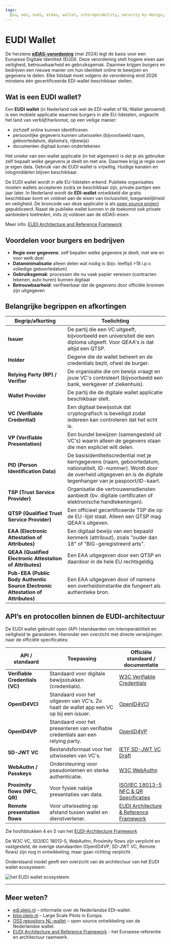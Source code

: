 ```yaml
---
tags:
  [eu, edi, eudi, eidas, wallet, interoperability, security-by-design, privacy]
---
```


# EUDI Wallet

De herziene [**eIDAS-verordening**](./eidas.md) (mei 2024) legt de basis voor
een Europese Digitale Identiteit (EUDI). Deze verordening stelt hogere eisen aan
veiligheid, betrouwbaarheid en gebruiksgemak. Daarmee krijgen burgers en
bedrijven een nieuwe manier om hun identiteit online te bewijzen en gegevens te
delen. Elke lidstaat moet volgens de verordening eind 2026 minstens één
gecertificeerde EDI-wallet beschikbaar stellen.

## Wat is een EUDI wallet?

Een **EUDI wallet** (in Nederland ook wel de EDI-wallet of NL-Wallet genoemd) is
een mobiele applicatie waarmee burgers in alle EU-lidstaten, ongeacht het land
van verblijf/herkomst, op een veilige manier:

- zichzelf online kunnen identificeren
- persoonlijke gegevens kunnen uitwisselen (bijvoorbeeld naam, geboortedatum,
  diploma’s, rijbewijs)
- documenten digitaal kunen ondertekenen

Het unieke van een wallet applicatie (in het algemeen) is dat je als gebruiker
zelf bepaalt welke gegevens je deelt en met wie. Daarmee krijg je regie over je
eigen data. Gebruik van de EUDI wallet is vrijwillig. Huidige kanalen en
inlogmiddelen blijven beschikbaar.

De EUDI wallet wordt in alle EU-lidstaten erkend. Publieke organisaties moeten
wallets accepteren zodra ze beschikbaar zijn, private partijen een jaar later.
In Nederland wordt de **EDI-wallet** ontwikkeld die gratis beschikbaar komt en
voldoet aan de eisen van inclusiviteit, toegankelijkheid en veiligheid. De
broncode van deze applicatie is als
[open source project](https://oss.developer.overheid.nl/repositories/minbzk-nl-wallet-9632)
gepubliceerd. Naast de publieke wallet kunnen in de toekomst ook private
aanbieders toetreden, mits zij voldoen aan de eIDAS-eisen.

Meer info:
[EUDI Architecture and Reference Framework](https://eu-digital-identity-wallet.github.io/eudi-doc-architecture-and-reference-framework/latest/architecture-and-reference-framework-main/)

## Voordelen voor burgers en bedrijven

- **Regie over gegevens**: zelf bepalen welke gegevens je deelt, met wie en voor
  welk doel
- **Dataminimalisatie** alleen delen wat nodig is (bijv. leeftijd >18 i.p.v.
  volledige geboortedatum)
- **Gebruiksgemak**: processen die nu vaak papier vereisen (contracten tekenen,
  auto huren) kunnen digitaal
- **Betrouwbaarheid**: verifieerbaar dat de gegevens door officiële bronnen zijn
  uitgegeven

## Belangrijke begrippen en afkortingen

| Begrip/afkorting                                                                | Toelichting                                                                                                                                                                                  |
| ------------------------------------------------------------------------------- | -------------------------------------------------------------------------------------------------------------------------------------------------------------------------------------------- |
| **Issuer**                                                                      | De partij die een VC uitgeeft, bijvoorbeeld een universiteit die een diploma uitgeeft. Voor QEAA's is dat altijd een QTSP.                                                                   |
| **Holder**                                                                      | Degene die de wallet beheert en de credentials bezit, ofwel de burger.                                                                                                                       |
| **Relying Party (RP) / Verifier**                                               | De organisatie die om bewijs vraagt en jouw VC's controleert (bijvoorbeeld een bank, werkgever of ziekenhuis).                                                                               |
| **Wallet Provider**                                                             | De partij die de digitale wallet applicatie beschikbaar stelt.                                                                                                                               |
| **VC (Verifiable Credential)**                                                  | Een digitaal bewijsstuk dat cryptografisch is beveiligd zodat iedereen kan controleren dat het echt is.                                                                                      |
| **VP (Verifiable Presentation)**                                                | Een bundel bewijzen (samengesteld uit VC's) waarin alleen de gegevens staan die men expliciet wilt delen.                                                                                    |
| **PID (Person Identification Data)**                                            | De basisidentiteitscredential met je kerngegevens (naam, geboortedatum, nationaliteit, ID-nummer). Wordt door de overheid uitgegeven en is de digitale tegenhanger van je paspoort/ID-kaart. |
| **TSP (Trust Service Provider)**                                                | Organisatie die vertrouwensdiensten aanbiedt (bv. digitale certificaten of elektronische handtekeningen).                                                                                    |
| **QTSP (Qualified Trust Service Provider)**                                     | Een officieel gecertificeerde TSP die op de EU-lijst staat. Alleen een QTSP mag QEAA's uitgeven.                                                                                             |
| **EAA (Electronic Attestation of Attributes)**                                  | Een digitaal bewijs van een bepaald kenmerk (attribuut), zoals "ouder dan 18" of "BIG-geregistreerd arts".                                                                                   |
| **QEAA (Qualified Electronic Attestation of Attributes)**                       | Een EAA uitgegeven door een QTSP en daardoor in de hele EU rechtsgeldig.                                                                                                                     |
| **Pub-EEA (Public Body Authentic Source Electronic Attestation of Attributes)** | Een EAA uitgegeven door of namens een overheidsinstantie die fungeert als authentieke bron.                                                                                                  |

## API’s en protocollen binnen de EUDI-architectuur

De EUDI wallet gebruikt open (API-)standaarden om interoperabiliteit en
veiligheid te garanderen. Hieronder een overzicht met directe verwijzingen naar
de officiële specificaties:

| API / standaard                 | Toepassing                                                                             | Officiële standaard / documentatie                                                                                                                                                      |
| ------------------------------- | -------------------------------------------------------------------------------------- | --------------------------------------------------------------------------------------------------------------------------------------------------------------------------------------- |
| **Verifiable Credentials (VC)** | Standaard voor digitale bewijsstukken (credentials).                                   | [W3C Verifiable Credentials](https://www.w3.org/TR/vc-overview/)                                                                                                                        |
| **OpenID4VCI**                  | Standaard voor het uitgeven van VC's. Zo haalt de wallet app een VC op bij een issuer. | [OpenID4VCI](https://openid.net/specs/openid-4-verifiable-credential-issuance-1_0.html)                                                                                                 |
| **OpenID4VP**                   | Standaard voor het presenteren van verifiable credentials aan een relying party.       | [OpenID4VP](https://openid.net/specs/openid-4-verifiable-presentations-1_0.html)                                                                                                        |
| **SD-JWT VC**                   | Bestandsformaat voor het uitwisselen van VC's.                                         | [IETF SD-JWT VC Draft](https://datatracker.ietf.org/doc/draft-ietf-oauth-sd-jwt-vc/)                                                                                                    |
| **WebAuthn / Passkeys**         | Ondersteuning voor pseudoniemen en sterke authenticatie.                               | [W3C WebAuthn](https://www.w3.org/TR/webauthn-2/)                                                                                                                                       |
| **Proximity flows (NFC, QR)**   | Voor fysiek nabije presentaties van data.                                              | [ISO/IEC 18013-5 NFC & QR Specificaties](https://www.iso.org/standard/69084.html)                                                                                                       |
| **Remote presentation flows**   | Voor uitwisseling op afstand tussen wallet en dienstverlener.                          | [EUDI Architecture & Reference Framework](https://eu-digital-identity-wallet.github.io/eudi-doc-architecture-and-reference-framework/latest/architecture-and-reference-framework-main/) |

Zie hoofdstukken 4 en 5 van het
[EUDI-Architecture Framework](https://eu-digital-identity-wallet.github.io/eudi-doc-architecture-and-reference-framework/latest/architecture-and-reference-framework-main/#4-high-level-architecture)

De W3C VC, ISO/IEC 18013-5, WebAuthn, Proximity flows zijn verplicht en
vastgesteld, de overige standaarden (OpenID4VP, SD-JWT VC, Remote flows) zijn
nog in ontwikkeling, maar gaan richting verplicht.

Onderstaand model geeft een overzicht van de architectuur van het EUDI wallet
ecosysteem:

![het EUDI wallet ecosysteem](https://eu-digital-identity-wallet.github.io/eudi-doc-architecture-and-reference-framework/latest/media/Figure_2_High-Level_Architecture.jpg)

---

## Meer weten?

- [edi.pleio.nl](https://edi.pleio.nl) – informatie over de Nederlandse
  EDI-wallet.
- [blsp.pleio.nl](https://blsp.pleio.nl) – Large Scale Pilots in Europa.
- [OSS repository NL-wallet](https://oss.developer.overheid.nl/repositories/minbzk-nl-wallet-9632)
  – open source ontwikkeling van de Nederlandse wallet.
- [EUDI Architecture and Reference Framework](https://eu-digital-identity-wallet.github.io/eudi-doc-architecture-and-reference-framework/latest/architecture-and-reference-framework-main/) -
  het Europese referentie en architectuur raamwerk.
